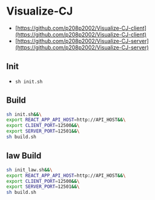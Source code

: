 # Visualize-CJ
- [https://github.com/p208p2002/Visualize-CJ-client](https://github.com/p208p2002/Visualize-CJ-client)
- [https://github.com/p208p2002/Visualize-CJ-server](https://github.com/p208p2002/Visualize-CJ-server)
## Init
- `sh init.sh`
## Build
```sh
sh init.sh&&\
export REACT_APP_API_HOST=http://API_HOST&&\
export CLIENT_PORT=12500&&\
export SERVER_PORT=12501&&\
sh build.sh
```

## law Build
``` sh
sh init_law.sh&&\
export REACT_APP_API_HOST=http://API_HOST&&\
export CLIENT_PORT=12500&&\
export SERVER_PORT=12501&&\
sh build.sh
```
